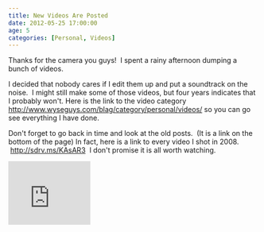 ```yaml
---
title: New Videos Are Posted
date: 2012-05-25 17:00:00
age: 5
categories: [Personal, Videos]
---
```

Thanks for the camera you guys!  I spent a rainy afternoon dumping a bunch of videos.

I decided that nobody cares if I edit them up and put a soundtrack on the noise.  I might still make some of those videos, but four years indicates that I probably won't. Here is the link to the video category <a href="/blag/category/personal/videos/">http://www.wyseguys.com/blag/category/personal/videos/</a> so you can go see everything I have done.

Don't forget to go back in time and look at the old posts.  (It is a link on the bottom of the page) In fact, here is a link to every video I shot in 2008.  <a href="http://sdrv.ms/KAsAR3">http://sdrv.ms/KAsAR3</a>  I don't promise it is all worth watching.

<iframe src="https://skydrive.live.com/embed?cid=F443C8FEC5D6FFCE&amp;resid=F443C8FEC5D6FFCE%21234&amp;authkey=ALfuF5KFMCX3nvA" frameborder="0" scrolling="no" width="165" height="128"></iframe>
